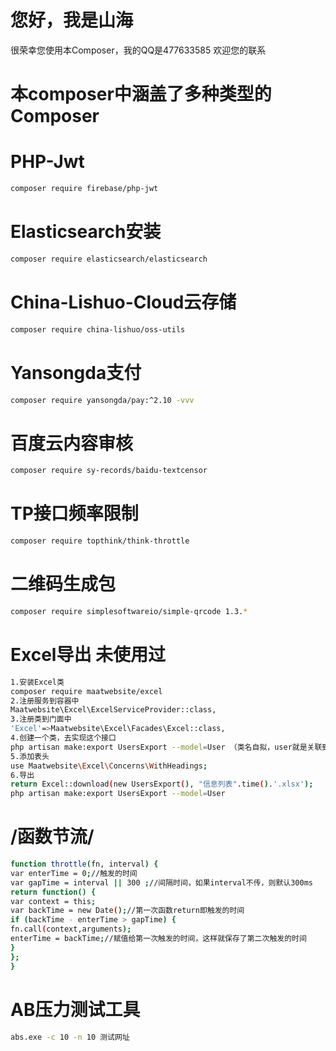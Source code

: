 # 您好，我是山海

很荣幸您使用本Composer，我的QQ是477633585 欢迎您的联系

# 本composer中涵盖了多种类型的Composer

PHP-Jwt
====

```bash
composer require firebase/php-jwt
```
Elasticsearch安装
====
```bash
composer require elasticsearch/elasticsearch
```
China-Lishuo-Cloud云存储
====

```bash
composer require china-lishuo/oss-utils
```

Yansongda支付
====

```bash
composer require yansongda/pay:^2.10 -vvv
```

百度云内容审核
====

```bash
composer require sy-records/baidu-textcensor
````

TP接口频率限制
====

```bash
composer require topthink/think-throttle
```

二维码生成包
====

```bash
composer require simplesoftwareio/simple-qrcode 1.3.*
```

Excel导出 未使用过
====

```bash
1.安装Excel类
composer require maatwebsite/excel
2.注册服务到容器中
Maatwebsite\Excel\ExcelServiceProvider::class,
3.注册类到门面中
'Excel'=>Maatwebsite\Excel\Facades\Excel::class,
4.创建一个类，去实现这个接口
php artisan make:export UsersExport --model=User （类名自拟，user就是关联到的模型）
5.添加表头
use Maatwebsite\Excel\Concerns\WithHeadings;
6.导出
return Excel::download(new UsersExport(), "信息列表".time().'.xlsx');
php artisan make:export UsersExport --model=User
```

/函数节流/
====

```bash
function throttle(fn, interval) {
var enterTime = 0;//触发的时间
var gapTime = interval || 300 ;//间隔时间，如果interval不传，则默认300ms
return function() {
var context = this;
var backTime = new Date();//第一次函数return即触发的时间
if (backTime - enterTime > gapTime) {
fn.call(context,arguments);
enterTime = backTime;//赋值给第一次触发的时间，这样就保存了第二次触发的时间
}
};
}
```

AB压力测试工具
===
```bash
abs.exe -c 10 -n 10 测试网址
```

